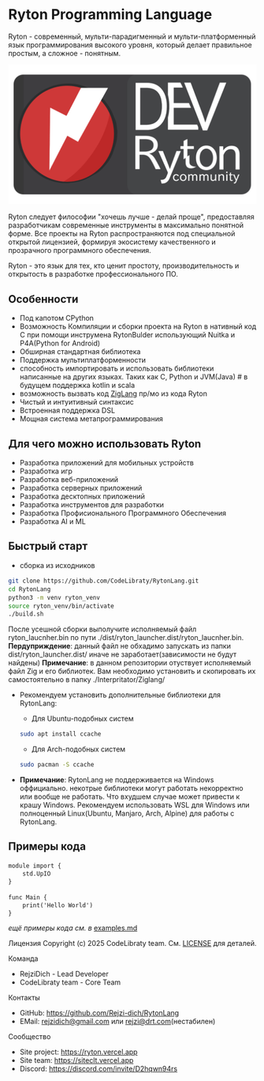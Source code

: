 # Ryton Programming Language

Ryton - современный, мульти-парадигменный и мульти-платформенный язык программирования высокого уровня, который делает правильное простым, а сложное - понятным.

![Logo](card.png)

Ryton следует философии "хочешь лучше - делай проще", предоставляя разработчикам современные инструменты в максимально понятной форме. Все проекты на Ryton распространяются под специальной открытой лицензией, формируя экосистему качественного и прозрачного программного обеспечения.

Ryton - это язык для тех, кто ценит простоту, производительность и открытость в разработке профессионального ПО.

## Особенности

- Под капотом CPython 
- Возможность Компиляции и сборки проекта на Ryton в нативный код C при помощи инструмена RytonBulder использующий Nuitka и P4A(Python for Android)
- Обширная стандартная библиотека
- Поддержка мультиплатформенности
- способность импортировать и использовать библиотеки написанные на других языках. Таких как C, Python и JVM(Java) # в будущем поддержка kotlin и scala
- возможность вызвать код [ZigLang](https://github.com/ziglang/zig) пр/мо из кода Ryton
- Чистый и интуитивный синтаксис
- Встроенная поддержка DSL
- Мощная система метапрограммирования

## Для чего можно использовать Ryton
- Разработка приложений для мобильных устройств
- Разработка игр
- Разработка веб-приложений
- Разработка серверных приложений
- Разработка десктопных приложений
- Разработка инструментов для разработки
- Разработка Профисионального Программного Обеспечения
- Разработка AI и ML

## Быстрый старт
- сборка из исходников
```bash
git clone https://github.com/CodeLibraty/RytonLang.git
cd RytonLang
python3 -m venv ryton_venv
source ryton_venv/bin/activate
./build.sh
```
После усешной сборки выполучите исполняемый файл ryton_laucnher.bin по пути ./dist/ryton_launcher.dist/ryton_laucnher.bin.
**Пердуприждение**: данный файл не обхадимо запускать из папки dist/ryton_launcher.dist/ иначе не заработает(зависимости не будут найдены)
**Примечание**: в данном репозитории отуствует исполняемый файл Zig и его библиотек. Вам необходимо установить и скопировать их самостоятельно в папку ./Interpritator/Ziglang/

- Рекомендуем установить дополнительные библиотеки для RytonLang:
  - Для Ubuntu-подобных систем
   ```bash
   sudo apt install ccache
   ```
  - Для Arch-подобных систем
   ```bash
   sudo pacman -S ccache
   ```

- **Примечание**: RytonLang не поддерживается на Windows оффициально. некотрые библиотеки могут работать некорректно или вообще не работать. Что вхудшем случае может привести к крашу Windows.
Рекомендуем использовать WSL для Windows или полноценный Linux(Ubuntu, Manjaro, Arch, Alpine) для работы с RytonLang.

## Примеры кода
```
module import {
    std.UpIO
}

func Main {
    print('Hello World')
}
```
*ещё примеры кода см. в* [examples.md](examples.md)

Лицензия
Copyright (c) 2025 CodeLibraty team. См. [LICENSE](LICENSE) для деталей.

Команда
- RejziDich - Lead Developer
- CodeLibraty team - Core Team

Контакты
- GitHub: https://github.com/Rejzi-dich/RytonLang
- EMail:  rejzidich@gmail.com или rejzi@drt.com(нестабилен)

Сообщество
- Site project: https://ryton.vercel.app
- Site team:    https://siteclt.vercel.app
- Discord:      https://discord.com/invite/D2hqwn94rs

